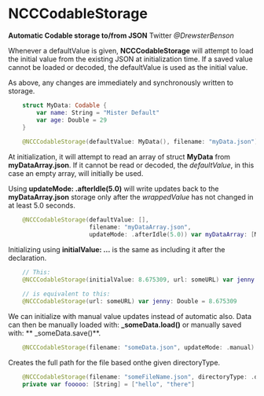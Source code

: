 # NCCCodableStorage

**Automatic Codable storage to/from JSON**
Twitter *@DrewsterBenson*

Whenever a defaultValue is given, **NCCCodableStorage** will attempt to load the initial value from the existing JSON at initialization time.  If a saved value cannot be loaded or decoded, the defaultValue is used as the initial value.

As above, any changes are immediately and synchronously written to storage.

```swift
    struct MyData: Codable {
        var name: String = "Mister Default"
        var age: Double = 29
    }
    
    @NCCCodableStorage(defaultValue: MyData(), filename: "myData.json") var myData: MyData
```

At initialization, it will attempt to read an array of struct **MyData** from **myDataArray.json**.  If it cannot be read or decoded, the *defaultValue*, in this case an empty array, will initially be used.

Using **updateMode: .afterIdle(5.0)** will write updates back to the **myDataArray.json** storage only after the *wrappedValue* has not changed in at least 5.0 seconds.

```swift
    @NCCCodableStorage(defaultValue: [],
                       filename: "myDataArray.json",
                       updateMode: .afterIdle(5.0)) var myDataArray: [MyData]
```

Initializing using **initialValue: ...** is the same as including it after the declaration.

```swift
    // This:
    @NCCCodableStorage(initialValue: 8.675309, url: someURL) var jenny: Double
    
    // is equivalent to this:
    @NCCCodableStorage(url: someURL) var jenny: Double = 8.675309
```

We can initialize with manual value updates instead of automatic also.  Data can then be manually loaded with:  **_someData.load()** or manually saved with: ** _someData.save()**.

```swift
    @NCCCodableStorage(filename: "someData.json", updateMode: .manual) var someData: [MyData] = []
```

Creates the full path for the file based onthe given directoryType.

```swift
    @NCCCodableStorage(filename: "someFileName.json", directoryType: .desktopDirectory)
    private var fooooo: [String] = ["hello", "there"]
```

